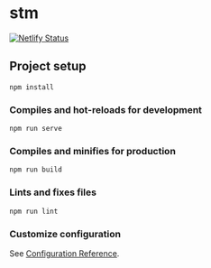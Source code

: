 # stm

[![Netlify Status](https://api.netlify.com/api/v1/badges/bd1d9d55-5230-4b15-89f5-671646349629/deploy-status)](https://app.netlify.com/sites/thirsty-benz-644286/deploys)


## Project setup
```
npm install
```

### Compiles and hot-reloads for development
```
npm run serve
```

### Compiles and minifies for production
```
npm run build
```

### Lints and fixes files
```
npm run lint
```

### Customize configuration
See [Configuration Reference](https://cli.vuejs.org/config/).
